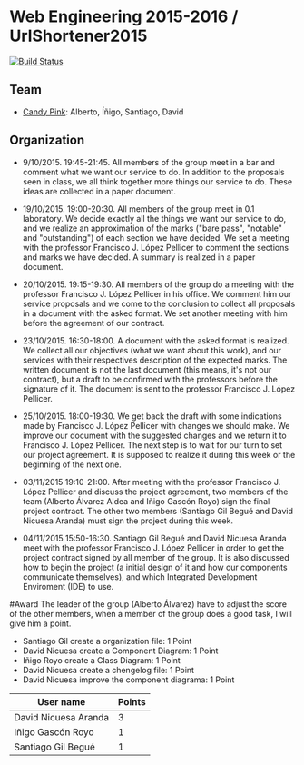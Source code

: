 # Web Engineering 2015-2016 / UrlShortener2015
[![Build Status](https://travis-ci.org/UNIZAR-30246-WebEngineering/UrlShortener2015.svg)](https://travis-ci.org/albert17/UrlShortener2015)

## Team

* [Candy Pink](candy-pink): Alberto, Íñigo, Santiago, David

## Organization

* 9/10/2015. 19:45-21:45. All members of the group meet in a bar and comment what we want our service to do. In addition to the proposals seen in class, we all think together more things our service to do. These ideas are collected in a paper document.

* 19/10/2015. 19:00-20:30. All members of the group meet in 0.1 laboratory. We decide exactly all the things we want our service to do, and we realize an approximation of the marks ("bare pass", "notable" and "outstanding") of each section we have decided. We set a meeting with the professor Francisco J. López Pellicer to comment the sections and marks we have decided. A summary is realized in a paper document.

* 20/10/2015. 19:15-19:30. All members of the group do a meeting with the professor Francisco J. López Pellicer in his office. We comment him our service proposals and we come to the conclusion to collect all proposals in a document with the asked format. We set another meeting with him before the agreement of our contract.

* 23/10/2015. 16:30-18:00. A document with the asked format is realized. We collect all our objectives (what we want about this work), and our services with their respectives description of the expected marks. The written document is not the last document (this means, it's not our contract), but a draft to be confirmed with the professors before the signature of it. The document is sent to the professor Francisco J. López Pellicer.

* 25/10/2015. 18:00-19:30. We get back the draft with some indications made by Francisco J. López Pellicer with changes we should make. We improve our document with the suggested changes and we return it to Francisco J. López Pellicer. The next step is to wait for our turn to set our project agreement. It is supposed to realize it during this week or the beginning of the next one.

* 03/11/2015 19:10-21:00. After meeting with the professor Francisco J. López Pellicer and discuss the project agreement, two members of the team (Alberto Álvarez Aldea and Iñigo Gascón Royo) sign the final project contract. The other two members (Santiago Gil Begué and David Nicuesa Aranda) must sign the project during this week.

* 04/11/2015 15:50-16:30. Santiago Gil Begué and David Nicuesa Aranda meet with the professor Francisco J. López Pellicer in order to get the project contract signed by all member of the group. It is also discussed how to begin the project (a initial design of it and how our components communicate themselves), and which Integrated Development Enviroment (IDE) to use.

#Award 
The leader of the group (Alberto Álvarez) have to adjust the score of the other members, when a member of the group does a good task, I will give him a point.

* Santiago Gil create a organization file: 1 Point
* David Nicuesa create a Component Diagram: 1 Point
* Iñigo Royo create a Class Diagram: 1 Point
* David Nicuesa create a chengelog file: 1 Point
* David Nicuesa improve the component diagrama: 1 Point

User name            | Points
---------------------|-------
David Nicuesa Aranda | 3
Iñigo Gascón Royo    | 1
Santiago Gil Begué   | 1


